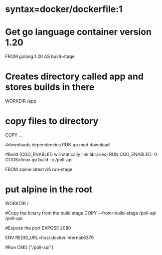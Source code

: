 # syntax=docker/dockerfile:1

# Get go language container version 1.20
FROM golang:1.20 AS build-stage

# Creates directory called app and stores builds in there
WORKDIR /app

# copy files to directory
COPY . .

#downloads dependencies
RUN go mod download

#Build (CGO_ENABLED will statically link libraries)
RUN CGO_ENABLED=0 GOOS=linux go build -o /poll-api

FROM alpine:latest AS run-stage

# put alpine in the root
WORKDIR /

#Copy the binary from the build stage
COPY --from=build-stage /poll-api /poll-api

#Expose the port
EXPOSE 2080

ENV REDIS_URL=host.docker.internal:6379

#Run
CMD ["/poll-api"]